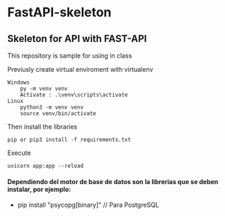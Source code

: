# FastAPI-skeleton

## Skeleton for API with FAST-API

This repository is sample for using in class

Previusly create virtual enviroment with virtualenv

    Windows
        py -m venv venv
        Activate : .\venv\scripts\activate
    Linux
        python3 -m venv venv
        source venv/bin/activate

Then install the libraries

    pip or pip3 install -f requirements.txt

Execute

    uvicorn app:app --reload

#### Dependiendo del motor de base de datos son la librerias que se deben instalar, por ejemplo:

- pip install "psycopg[binary]" // Para PostgreSQL
